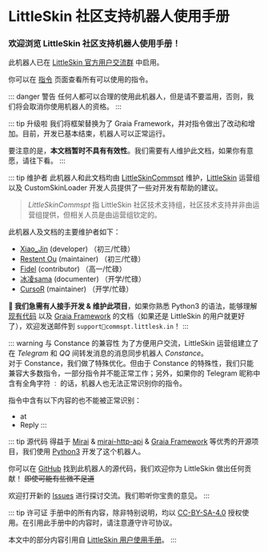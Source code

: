 # LittleSkin 社区支持机器人使用手册

<h3>欢迎浏览 LittleSkin 社区支持机器人使用手册！</h3>

此机器人已在 [LittleSkin 官方用户交流群](https://manual.littlesk.in/user-group.html#qq-%E7%BE%A4) 中启用。

你可以在 [指令](commands.md) 页面查看所有可以使用的指令。

::: danger 警告
任何人都可以合理的使用此机器人，但是请不要滥用，否则，我们将会取消你使用机器人的资格。
:::

::: tip 升级啦
我们将框架替换为了 Graia Framework，并对指令做出了改动和增加。目前，开发已基本结束，机器人可以正常运行。

要注意的是，**本文档暂时不具有有效性**。我们需要有人维护此文档，如果你有意愿，请往下看。
:::

::: tip 维护者
此机器人和此文档均由 [LittleSkinCommspt](https://github.com/LittleSkinCommspt) 维护，[LittleSkin](https://littlesk.in/) 运营组以及 CustomSkinLoader 开发人员提供了一些对开发有帮助的建议。

> *LittleSkinCommspt* 指 LittleSkin 社区技术支持组，社区技术支持并非由运营组提供，但相关人员是由运营组钦定的。

此机器人及文档的主要维护者如下：
- [Xiao\_Jin](https://github.com/jinzhijie) (developer) （初三/忙碌）
- [Restent Ou](https://github.com/Restent) (maintainer) （初三/忙碌）
- [Fidel](https://github.com/Fidelxyz) (contributor) （高一/忙碌）
- [冰凌sama](https://github.com/bingling-sama) (documenter) （开学/忙碌）
- [CursoR](https://github.com/CursoR-S) (maintainer) （开学/忙碌）

**📣 我们急需有人接手开发 & 维护此项目**，如果你熟悉 Python3 的语法，能够理解 [现有代码](https://github.com/LittleSkinCommspt/commspt-bot) 以及 [Graia Framework](https://github.com/GraiaProject/Application) 的文档（如果还是 LittleSkin 的用户就更好了），欢迎发送邮件到 `support📧commspt.littlesk.in`！
:::

::: warning 与 Constance 的兼容性
为了方便用户交流，LittleSkin 运营组建立了在 *Telegram* 和 *QQ* 间转发消息的消息同步机器人 *Constance*。  
对于 Constance，我们做了特殊优化。但由于 Constance 的特殊性，我们只能兼容大多数指令，一部分指令并不能正常工作；另外，如果你的 Telegram 昵称中含有全角字符 `：` 的话，机器人也无法正常识别你的指令。

指令中含有以下内容的也不能被正常识别：
- at
- Reply
:::

::: tip 源代码
得益于 [Mirai](https://github.com/mamoe/mirai) & [mirai-http-api](https://github.com/project-mirai/mirai-api-http) & [Graia Framework](https://github.com/GraiaProject/Application) 等优秀的开源项目，我们使用 [Python3](https://www.python.org/) 开发了这个机器人。

你可以在 [GitHub](https://github.com/LittleSkinCommspt/commspt-bot) 找到此机器人的源代码，我们欢迎你为 LittleSkin 做出任何贡献！ ~~即使可能有些微不足道~~

欢迎打开新的 [Issues](https://github.com/LittleSkinCommspt/commspt-bot/issues) 进行探讨交流。我们聆听你宝贵的意见。
:::

::: tip 许可证
手册中的所有内容，除非特别说明，均以 [CC-BY-SA-4.0](https://creativecommons.org/licenses/by-sa/4.0/deed.zh) 授权使用。在引用此手册中的内容时，请注意遵守许可协议。

本文中的部分内容引用自 [LittleSkin 用户使用手册](https://manual.littlesk.in/)。
:::
